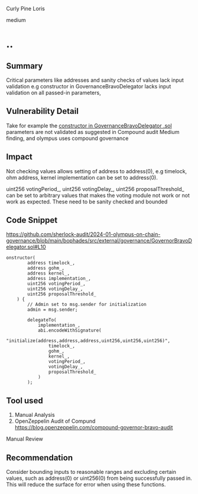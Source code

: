 Curly Pine Loris

medium

# ..

## Summary
Critical parameters like addresses and sanity checks of values lack input validation e.g constructor  in GovernanceBravoDelegator lacks input validation on all passed-in parameters, 

## Vulnerability Detail
Take for example the [constructor in GovernanceBravoDelegator .sol](https://github.com/sherlock-audit/2024-01-olympus-on-chain-governance/blob/main/bophades/src/external/governance/GovernorBravoDelegator.sol#L10) parameters are not validated as suggested in Compound audit Medium finding, and olympus uses compound governance 

## Impact
Not checking values allows setting of address to address(0), e.g timelock, ohm address, kernel implementation can be set to address(0).  

uint256 votingPeriod_, uint256 votingDelay_, uint256 proposalThreshold_ can be set to arbitrary values that makes the voting module not work or not work as expected. These need to be sanity checked and bounded 

## Code Snippet
https://github.com/sherlock-audit/2024-01-olympus-on-chain-governance/blob/main/bophades/src/external/governance/GovernorBravoDelegator.sol#L10 
```
onstructor(
        address timelock_,
        address gohm_,
        address kernel_,
        address implementation_,
        uint256 votingPeriod_,
        uint256 votingDelay_,
        uint256 proposalThreshold_
    ) {
        // Admin set to msg.sender for initialization
        admin = msg.sender;

        delegateTo(
            implementation_,
            abi.encodeWithSignature(
                "initialize(address,address,address,uint256,uint256,uint256)",
                timelock_,
                gohm_,
                kernel_,
                votingPeriod_,
                votingDelay_,
                proposalThreshold_
            )
        );
```

## Tool used
1. Manual Analysis
2. OpenZeppelin Audit of Compund https://blog.openzeppelin.com/compound-governor-bravo-audit 

Manual Review

## Recommendation
Consider bounding inputs to reasonable ranges and excluding certain values, such as address(0) or uint256(0) from being successfully passed in. This will reduce the surface for error when using these functions.